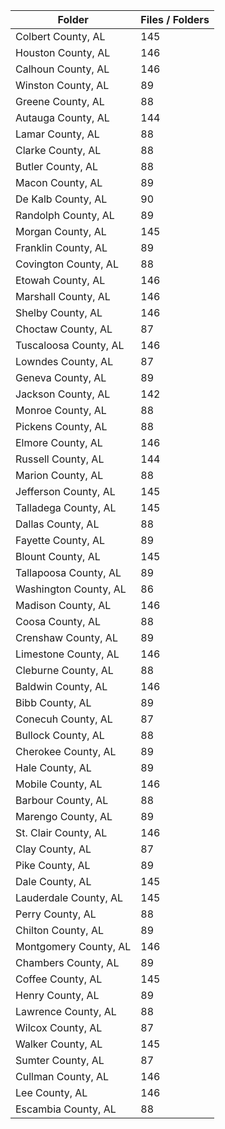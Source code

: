 | Folder                |   Files / Folders |
|-----------------------|-------------------|
| Colbert County, AL    |               145 |
| Houston County, AL    |               146 |
| Calhoun County, AL    |               146 |
| Winston County, AL    |                89 |
| Greene County, AL     |                88 |
| Autauga County, AL    |               144 |
| Lamar County, AL      |                88 |
| Clarke County, AL     |                88 |
| Butler County, AL     |                88 |
| Macon County, AL      |                89 |
| De Kalb County, AL    |                90 |
| Randolph County, AL   |                89 |
| Morgan County, AL     |               145 |
| Franklin County, AL   |                89 |
| Covington County, AL  |                88 |
| Etowah County, AL     |               146 |
| Marshall County, AL   |               146 |
| Shelby County, AL     |               146 |
| Choctaw County, AL    |                87 |
| Tuscaloosa County, AL |               146 |
| Lowndes County, AL    |                87 |
| Geneva County, AL     |                89 |
| Jackson County, AL    |               142 |
| Monroe County, AL     |                88 |
| Pickens County, AL    |                88 |
| Elmore County, AL     |               146 |
| Russell County, AL    |               144 |
| Marion County, AL     |                88 |
| Jefferson County, AL  |               145 |
| Talladega County, AL  |               145 |
| Dallas County, AL     |                88 |
| Fayette County, AL    |                89 |
| Blount County, AL     |               145 |
| Tallapoosa County, AL |                89 |
| Washington County, AL |                86 |
| Madison County, AL    |               146 |
| Coosa County, AL      |                88 |
| Crenshaw County, AL   |                89 |
| Limestone County, AL  |               146 |
| Cleburne County, AL   |                88 |
| Baldwin County, AL    |               146 |
| Bibb County, AL       |                89 |
| Conecuh County, AL    |                87 |
| Bullock County, AL    |                88 |
| Cherokee County, AL   |                89 |
| Hale County, AL       |                89 |
| Mobile County, AL     |               146 |
| Barbour County, AL    |                88 |
| Marengo County, AL    |                89 |
| St. Clair County, AL  |               146 |
| Clay County, AL       |                87 |
| Pike County, AL       |                89 |
| Dale County, AL       |               145 |
| Lauderdale County, AL |               145 |
| Perry County, AL      |                88 |
| Chilton County, AL    |                89 |
| Montgomery County, AL |               146 |
| Chambers County, AL   |                89 |
| Coffee County, AL     |               145 |
| Henry County, AL      |                89 |
| Lawrence County, AL   |                88 |
| Wilcox County, AL     |                87 |
| Walker County, AL     |               145 |
| Sumter County, AL     |                87 |
| Cullman County, AL    |               146 |
| Lee County, AL        |               146 |
| Escambia County, AL   |                88 |